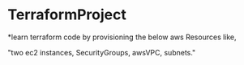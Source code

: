 # TerraformProject

*learn terraform code by provisioning the below aws Resources like,
 
 "two ec2 instances,
  SecurityGroups, 
  awsVPC,
  subnets."

